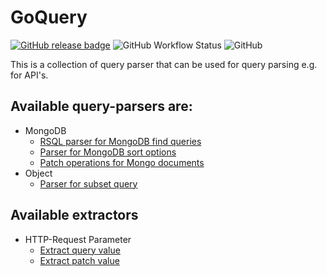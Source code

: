 # GoQuery
[![GitHub release badge](https://badgen.net/github/release/StevenCyb/goapiutils/latest?label=Latest&logo=GitHub)](https://github.com/StevenCyb/goapiutils/releases/latest)
![GitHub Workflow Status](https://img.shields.io/github/workflow/status/StevenCyb/goapiutils/ci-test?label=Tests&logo=GitHub)
![GitHub](https://img.shields.io/github/license/StevenCyb/goapiutils)

This is a collection of query parser that can be used for query parsing e.g. for API's.
## Available query-parsers are:
- MongoDB
  - [RSQL parser for MongoDB find queries](parser/mongo/rsql/README.md)
  - [Parser for MongoDB sort options](parser/mongo/sort/README.md)
  - [Patch operations for Mongo documents](parser/mongo/patchoperation/README.md)
- Object
  - [Parser for subset query](parser/object/subset/README.md)

## Available extractors
- HTTP-Request Parameter
  - [Extract query value](extractor/httprequest/parameter/README.md#query-parameter)
  - [Extract patch value](extractor/httprequest/parameter/README.md#path-parameter)
